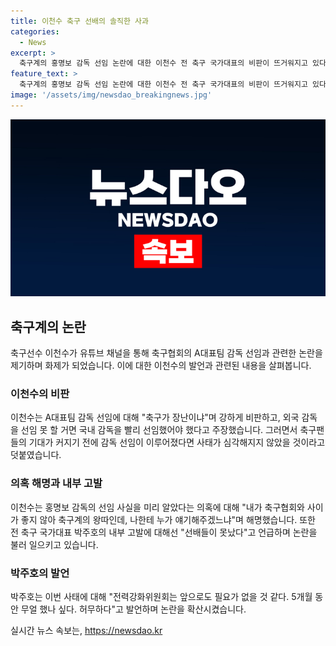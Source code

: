 ```yaml
---
title: 이천수 축구 선배의 솔직한 사과
categories:
  - News
excerpt: >
  축구계의 홍명보 감독 선임 논란에 대한 이천수 전 축구 국가대표의 비판이 뜨거워지고 있다. 이천수는 축구협회가 외국 감독을 선임하지 못했다며 강력히 비판하며 축구계에 대한 불만을 털어놓았다. 또한, 박주호 전 국가대표가 내부 고발한 축구계 문화에 대해서도 비판하며 논란이 계속되고 있다.
feature_text: >
  축구계의 홍명보 감독 선임 논란에 대한 이천수 전 축구 국가대표의 비판이 뜨거워지고 있다. 이천수는 축구협회가 외국 감독을 선임하지 못했다며 강력히 비판하며 축구계에 대한 불만을 털어놓았다. 또한, 박주호 전 국가대표가 내부 고발한 축구계 문화에 대해서도 비판하며 논란이 계속되고 있다.
image: '/assets/img/newsdao_breakingnews.jpg'
---
```


<p><img src="/assets/img/newsdao_breakingnews.jpg" alt="pcversion 속보" /></p>

<h2 data-ke-size="size26">축구계의 논란</h2>

<p data-ke-size="size16">축구선수 이천수가 유튜브 채널을 통해 축구협회의 A대표팀 감독 선임과 관련한 논란을 제기하며 화제가 되었습니다. 이에 대한 이천수의 발언과 관련된 내용을 살펴봅니다.</p>

<h3><b>이천수의 비판</b></h3>

<p data-ke-size="size16">이천수는 A대표팀 감독 선임에 대해 "축구가 장난이냐"며 강하게 비판하고, 외국 감독을 선임 못 할 거면 국내 감독을 빨리 선임했어야 했다고 주장했습니다. 그러면서 축구팬들의 기대가 커지기 전에 감독 선임이 이루어졌다면 사태가 심각해지지 않았을 것이라고 덧붙였습니다.</p>

<h3><b>의혹 해명과 내부 고발</b></h3>

<p data-ke-size="size16">이천수는 홍명보 감독의 선임 사실을 미리 알았다는 의혹에 대해 "내가 축구협회와 사이가 좋지 않아 축구계의 왕따인데, 나한테 누가 얘기해주겠느냐"며 해명했습니다. 또한 전 축구 국가대표 박주호의 내부 고발에 대해선 "선배들이 못났다"고 언급하며 논란을 불러 일으키고 있습니다.</p>

<h3><b>박주호의 발언</b></h3>

<p data-ke-size="size16">박주호는 이번 사태에 대해 "전력강화위원회는 앞으로도 필요가 없을 것 같다. 5개월 동안 무얼 했나 싶다. 허무하다"고 발언하며 논란을 확산시켰습니다.</p>
실시간 뉴스 속보는, <a href="https://newsdao.kr" rel="dofollow">https://newsdao.kr</a>


